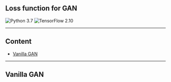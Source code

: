 ## Loss function for GAN 
![Python 3.7](https://img.shields.io/badge/python-3.7-green.svg?style=plastic)
![TensorFlow 2.10](https://img.shields.io/badge/tensorflow-2.10-green.svg?style=plastic) 

----  
## Content 
* [Vanilla GAN](https://github.com/RyanWu2233/SAGAN_CelebA/blob/master/README.md#gan-introduction)  



----  
## Vanilla GAN



